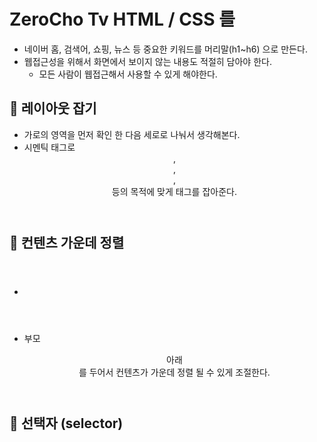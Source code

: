 # ZeroCho Tv HTML / CSS 를

- 네이버 홈, 검색어, 쇼핑, 뉴스 등 중요한 키워드를 머리말(h1~h6) 으로 만든다.
- 웹접근성을 위해서 화면에서 보이지 않는 내용도 적절히 담아야 한다.
  - 모든 사람이 웹접근해서 사용할 수 있게 해야한다.

## 📘 레이아웃 잡기

- 가로의 영역을 먼저 확인 한 다음 세로로 나눠서 생각해본다.
- 시멘틱 태그로 <header> , <nav>, <main>, <footer> 등의 목적에 맞게 태그를 잡아준다.

## 📘 컨텐츠 가운데 정렬

- <header>
     <div style="margin: 0 auto; width: 1080px;">

- 부모 <header> 아래 <div>를 두어서 컨텐츠가 가운데 정렬 될 수 있게 조절한다.

## 📘 선택자 (selector)
